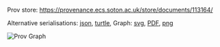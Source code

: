 
Prov store: https://provenance.ecs.soton.ac.uk/store/documents/113164/

Alternative serialisations: [json](https://provenance.ecs.soton.ac.uk/store/documents/113164.json), [turtle](https://provenance.ecs.soton.ac.uk/store/documents/113164.ttl),
Graph: [svg](https://provenance.ecs.soton.ac.uk/store/documents/113164.svg), [PDF](https://provenance.ecs.soton.ac.uk/store/documents/113164.pdf), [png](https://provenance.ecs.soton.ac.uk/store/documents/113164.png)

![Prov Graph](https://provenance.ecs.soton.ac.uk/store/documents/113164.png)

        